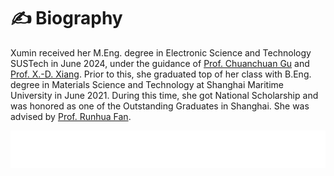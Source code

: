 # ✍️ Biography

Xumin received her M.Eng. degree in Electronic Science and Technology SUSTech in June 2024, under the guidance of <a href='https://orcid.org/0000-0001-5834-5472'>Prof. Chuanchuan Gu</a> and <a href="https://baike.baidu.com/item/%E9%A1%B9%E6%99%93%E4%B8%9C/18533615">Prof. X.-D. Xiang</a>. Prior to this, she graduated top of her class with B.Eng. degree in Materials Science and Technology at Shanghai Maritime University in June 2021.  During this time, she got National Scholarship and was honored as one of the Outstanding Graduates in Shanghai. She was advised by <a href="https://oec.shmtu.edu.cn/2020/1214/c6344a49598/page.htm">Prof. Runhua Fan</a>.

<embed src="/BasicInfo.pdf#toolbar=0&navpanes=0" type="application/pdf" width="100%" height="60px" />
<!-- Xumin's research interests are in the areas of intelligent wearable design, soft robotics, and Physical mechanisms of electronic materials -->


